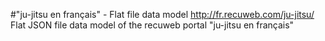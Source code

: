 #"ju-jitsu en français" - Flat file data model
http://fr.recuweb.com/ju-jitsu/
Flat JSON file data model of the recuweb portal "ju-jitsu en français"
